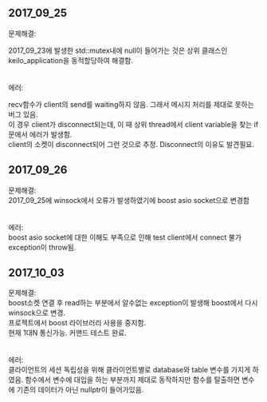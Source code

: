 ## 2017_09_25

문제해결:<br/>

2017_09_23에 발생한 std::mutex내에 null이 들어가는 것은 상위 클래스인 keilo_application을 동적할당하여 해결함.<br/>
<br/><br/>
에러:<br/>

recv함수가 client의 send를 waiting하지 않음. 그래서 메시지 처리를 제대로 못하는 버그 있음.<br/>
이 경우 client가 disconnect되는데, 이 때 상위 thread에서 client variable을 찾는 if문에서 에러가 발생함.<br/>
client의 소켓이 disconnect되어 그런 것으로 추정. Disconnect의 이유도 발견필요.<br/>

## 2017_09_26

문제해결:<br/>
2017_09_25에 winsock에서 오류가 발생하였기에 boost asio socket으로 변경함<br/>
<br/><br/>
에러:<br/>
boost asio socket에 대한 이해도 부족으로 인해 test client에서 connect 불가 exception이 throw됨.<br/>

## 2017_10_03
문제해결:<br/>
boost소켓 연결 후 read하는 부분에서 알수없는 exception이 발생해 boost에서 다시 winsock으로 변경.<br/>
프로젝트에서 boost 라이브러리 사용을 중지함.<br/>
현재 1대N 통신가능. 커맨드 테스트 완료.<br/>
<br/><br/>
에러:<br/>
클라이언트의 세션 독립성을 위해 클라이언트별로 database와 table 변수를 가지게 하였음. 함수에서 변수에 대입을 하는 부분까지 제대로 동작하지만 함수를 탈출하면 변수에 기존의 데이터가 아닌 nullptr이 들어가있음.
